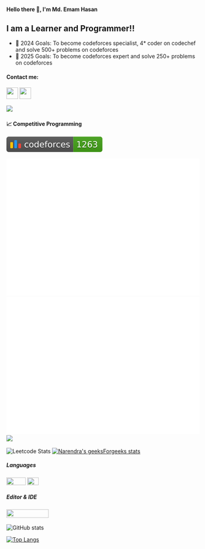 #### Hello there 👋, I'm Md. Emam Hasan

## I am a Learner and  Programmer!!

- 🥅 2024 Goals: To become codeforces specialist, 4* coder on codechef and solve 500+ problems on codeforces
- 🥅 2025 Goals: To become codeforces expert and solve 250+ problems on codeforces

#### Contact me:
<a href="https://www.facebook.com/mdemamhasan.himu"><img src="https://www.vectorlogo.zone/logos/facebook/facebook-icon.svg" width="30" height="30"/></a>
<a href="https://www.linkedin.com/in/md-emam-hasan-4039342b2/"><img src="https://www.vectorlogo.zone/logos/linkedin/linkedin-icon.svg" width="30" height="30"/></a>

![](https://komarev.com/ghpvc/?username=emamhasan1804&base=0)
#### 📈 Competitive Programming

![](https://raw.githubusercontent.com/emamhasan1804/demo/main/output/max_rating.svg)

![](https://raw.githubusercontent.com/emamhasan1804/demo/main/output/light_card.svg#gh-dark-mode-only)
![](https://raw.githubusercontent.com/emamhasan1804/demo/main/output/light_card.svg)
[![](https://atcoder-stats-git-main-akmhmgc.vercel.app/api?username=crazyha)](https://github.com/akmhmgc/atcoder-stats)

![Leetcode Stats](https://leetcard.jacoblin.cool/emam_hasan_himu?theme=light)
[![Narendra's geeksForgeeks stats](https://geeks-for-geeks-stats-api-napiyo.vercel.app/?userName=emamhasrpl6)]([<YOUR_LINK_HERE>](https://auth.geeksforgeeks.org/user/emamhasrpl6))


##### Languages 
<img src="https://camo.githubusercontent.com/38b08cb721ca89199a3a0ebb2ea926f16c3c21505bbaa836ace69c9a72d07b45/68747470733a2f2f696d672e736869656c64732e696f2f62616467652f2d432b2b2d3333333333333f6c6f676f3d63706c7573706c7573" width="50" height="20"/></a>
<img src="https://camo.githubusercontent.com/a0f04819bb686924cb674e5b6a3e82271863a71a3019a6708fc67494e6183864/68747470733a2f2f696d672e736869656c64732e696f2f62616467652f2d432d3333333333333f6c6f676f3d43" width="30" height="20"/></a>

##### Editor & IDE
<img src="https://camo.githubusercontent.com/8aaa953764660ba81268648ea51a3cdc2f7a41070ec878575e23253f773fdcf0/68747470733a2f2f696d672e736869656c64732e696f2f62616467652f2d56697375616c25323053747564696f253230436f64652d3333333333333f6c6f676f3d76697375616c2d73747564696f2d636f6465266c6f676f436f6c6f723d303037414343" width="110" height="22"/></a>



![GitHub stats](https://github-readme-stats.vercel.app/api?username=emamhasan1804&show_icons=true)  

[![Top Langs](https://github-readme-stats.vercel.app/api/top-langs/?username=emamhasan1804)](https://github.com/anuraghazra/github-readme-stats)
